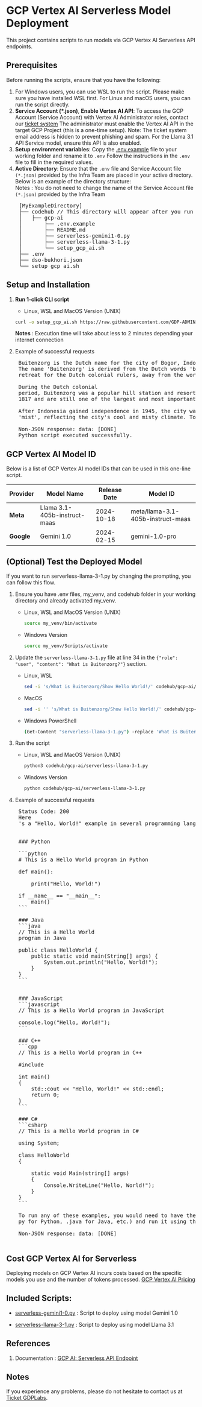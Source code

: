 # GCP Vertex AI Serverless Model Deployment

This project contains scripts to  run models via GCP Vertex AI Serverless API endpoints.

## Prerequisites

Before running the scripts, ensure that you have the following:

1. For Windows users, you can use WSL to run the script. Please make sure you have installed WSL first. For Linux and macOS users, you can run the script directly.
2. **Service Account (*.json)**, **Enable Vertex AI API**: To access the GCP Account (Service Account) with Vertex AI Administrator roles, contact our [ticket system](https://docs.google.com/document/d/1cXRjv34uXjluQzyRu027r5ax8GT-HOw3naMSPi8aeVs/edit#heading=h.3bryigm0r34y) The administrator must enable the Vertex AI API in the target GCP Project (this is a one-time setup).
Note: The ticket system email address is hidden to prevent phishing and spam. For the Llama 3.1 API Service model, ensure this API is also enabled.
3. **Setup environment variables**: Copy the [.env.example](/gcp-ai/.env.example) file to your working folder and rename it to `.env` Follow the instructions in the `.env` file to fill in the required values.
4. **Active Directory**: Ensure that the `.env` file and Service Account file `(*.json)` provided by the Infra Team are placed in your active directory. Below is an example of the directory structure: \
  Notes : You do not need to change the name of the Service Account file `(*.json)` provided by the Infra Team
  <pre>
    [MyExampleDirectory]
    ├── codehub // This directory will appear after you run the 1-click CLI Script.
    │   ├── gcp-ai
    │       ├── .env.example
    │       ├── README.md
    │       ├── serverless-gemini1-0.py
    │       ├── serverless-llama-3-1.py
    │       └── setup_gcp_ai.sh
    ├── .env
    ├── dso-bukhori.json
    └── setup_gcp_ai.sh </pre>
    

## Setup and Installation

1. **Run 1-click CLI script**

   - Linux, WSL and MacOS Version (UNIX)

   ```bash
   curl -o setup_gcp_ai.sh https://raw.githubusercontent.com/GDP-ADMIN/codehub/main/gcp-ai/setup_gcp_ai.sh && chmod 755 setup_gcp_ai.sh && bash setup_gcp_ai.sh
   ```
   **Notes** : Execution time will take about less to 2 minutes depending your internet connection

3. Example of successful requests
    <pre>
    Buitenzorg is the Dutch name for the city of Bogor, Indonesia.
    The name 'Buitenzorg' is derived from the Dutch words 'buiten' meaning 'outside' and 'zorg' meaning 'care' or 'worry'. It was named so because it was a place of relaxation and
    retreat for the Dutch colonial rulers, away from the worries and cares of their administrative duties in the capital city of Batavia (now Jakarta).

    During the Dutch colonial
    period, Buitenzorg was a popular hill station and resort town, known for its cool climate, beautiful gardens, and scenic views. The city was also home to the famous Buitenzorg Botanical Gardens, which were established in
    1817 and are still one of the largest and most important botanical gardens in Southeast Asia.

    After Indonesia gained independence in 1945, the city was renamed Bogor, which is the Sundanese word for 'fog' or
    'mist', reflecting the city's cool and misty climate. Today, Bogor is a thriving city and a popular tourist destination, known for its natural beauty, cultural attractions, and historical landmarks.

    Non-JSON response: data: [DONE]
    Python script executed successfully.</pre>

## GCP Vertex AI Model ID

Below is a list of GCP Vertex AI model IDs that can be used in this one-line script.

| Provider        | Model Name                    | Release Date | Model ID                                  |
|-----------------|-------------------------------|--------------|-------------------------------------------|
| **Meta**        | Llama 3.1-405b-instruct-maas  | 2024-10-18   | meta/llama-3.1-405b-instruct-maas         |
| **Google**      | Gemini 1.0                    | 2024-02-15   | gemini-1.0-pro                            |

## (Optional) Test the Deployed Model

If you want to run serverless-llama-3-1.py by changing the prompting, you can follow this flow.

1. Ensure you have .env files, my_venv, and codehub folder in your working directory and already activated my_venv.

   - Linux, WSL and MacOS Version (UNIX)

     ```bash
     source my_venv/bin/activate
     ```

   - Windows Version
     ```bash
     source my_venv/Scripts/activate
     ```
2. Update the `serverless-llama-3-1.py` file at line 34 in the `{"role": "user", "content": "What is Buitenzorg?"}` section.
   - Linux, WSL
     ```bash
     sed -i 's/What is Buitenzorg/Show Hello World!/' codehub/gcp-ai/serverless-llama-3-1.py
     ```
   - MacOS
     ```bash
     sed -i '' 's/What is Buitenzorg/Show Hello World!/' codehub/gcp-ai/serverless-llama-3-1.py

   - Windows PowerShell
     ```bash
     (Get-Content "serverless-llama-3-1.py") -replace 'What is Buitenzorg', 'Show Hello World!' | Set-Content "serverless-llama-3-1.py"
     ```
2. Run the script

   - Linux, WSL and MacOS Version (UNIX)
     ```bash
     python3 codehub/gcp-ai/serverless-llama-3-1.py
     ```
   - Windows Version
     ```bash
     python codehub/gcp-ai/serverless-llama-3-1.py
     ```

3. Example of successful requests
    <pre>
    Status Code: 200
    Here
    's a "Hello, World!" example in several programming languages:


    ### Python

    ```python
    # This is a Hello World program in Python

    def main():

        print("Hello, World!")

    if __name__ == "__main__":
        main()
    ```

    ### Java
    ```java
    // This is a Hello World
    program in Java

    public class HelloWorld {
        public static void main(String[] args) {
            System.out.println("Hello, World!");
        }
    }
    ```


    ### JavaScript
    ```javascript
    // This is a Hello World program in JavaScript

    console.log("Hello, World!");
    ```

    ### C++
    ```cpp
    // This is a Hello World program in C++

    #include <iostream>

    int main()
    {
        std::cout << "Hello, World!" << std::endl;
        return 0;
    }
    ```

    ### C#
    ```csharp
    // This is a Hello World program in C#

    using System;

    class HelloWorld 
    {

        static void Main(string[] args) 
        {
            Console.WriteLine("Hello, World!");    
        }
    }
    ```

    To run any of these examples, you would need to have the respective language installed on your system. You can then copy the code into a file with the correct file extension (e.g., .
    py for Python, .java for Java, etc.) and run it using the language's command-line interface or an Integrated Development Environment (IDE).

    Non-JSON response: data: [DONE]
    </pre>

## Cost GCP Vertex AI for Serverless
Deploying models on GCP Vertex AI incurs costs based on the specific models you use and the number of tokens processed. 
[GCP Vertex AI Pricing](https://cloud.google.com/vertex-ai/pricing/)

## Included Scripts:

- [serverless-gemini1-0.py](serverless-gemini1-0.py) : Script to deploy using model Gemini 1.0

- [serverless-llama-3-1.py](serverless-llama-3-1.py) : Script to deploy using model Llama 3.1


## References

1. Documentation : [GCP AI: Serverless API Endpoint](https://docs.google.com/document/d/1cXRjv34uXjluQzyRu027r5ax8GT-HOw3naMSPi8aeVs/edit?usp=sharing)

## Notes

If you experience any problems, please do not hesitate to contact us at [Ticket GDPLabs](https://docs.google.com/document/d/1cXRjv34uXjluQzyRu027r5ax8GT-HOw3naMSPi8aeVs/edit#heading=h.3bryigm0r34y).
